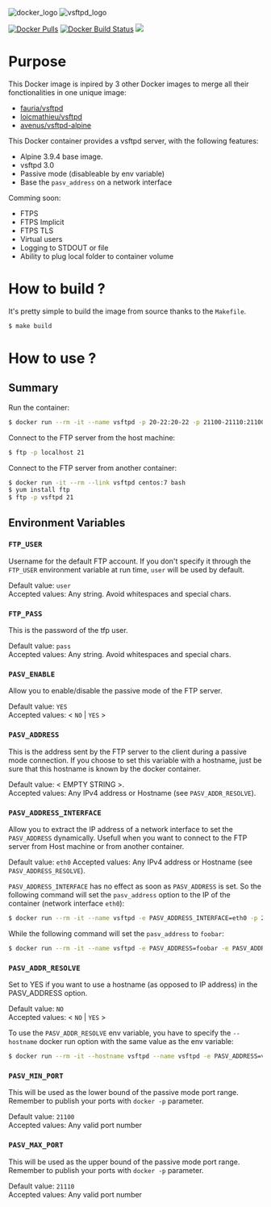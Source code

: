 
![docker_logo](https://raw.githubusercontent.com/lhauspie/docker-vsftpd-alpine/master/images/docker.png)
![vsftpd_logo](https://raw.githubusercontent.com/lhauspie/docker-vsftpd-alpine/master/images/vsftpd.jpeg)

[![Docker Pulls](https://img.shields.io/docker/pulls/lhauspie/vsftpd-alpine.svg?type=plastic&logo=docker)](https://hub.docker.com/r/lhauspie/vsftpd-alpine/)
[![Docker Build Status](https://img.shields.io/docker/build/lhauspie/vsftpd-alpine.svg?type=plastic&logo=docker)](https://hub.docker.com/r/lhauspie/vsftpd-alpine/builds/)
[![](https://images.microbadger.com/badges/image/lhauspie/vsftpd-alpine.svg)](https://microbadger.com/images/lhauspie/vsftpd-alpine "lhauspie/vsftpd-alpine")

# Purpose

This Docker image is inpired by 3 other Docker images to merge all their fonctionalities in one unique image:
- [fauria/vsftpd](https://hub.docker.com/r/fauria/vsftpd)
- [loicmathieu/vsftpd](https://hub.docker.com/r/loicmathieu/vsftpd)
- [avenus/vsftpd-alpine](https://hub.docker.com/r/avenus/vsftpd-alpine)

This Docker container provides a vsftpd server, with the following features:
- Alpine 3.9.4 base image.
- vsftpd 3.0
- Passive mode (disableable by env variable)
- Base the `pasv_address` on a network interface

Comming soon:
- FTPS
- FTPS Implicit
- FTPS TLS
- Virtual users
- Logging to STDOUT or file
- Ability to plug local folder to container volume


# How to build ?

It's pretty simple to build the image from source thanks to the `Makefile`.

```bash
$ make build
```


# How to use ?

## Summary

Run the container:
```bash
$ docker run --rm -it --name vsftpd -p 20-22:20-22 -p 21100-21110:21100-21110 lhauspie/vsftpd-alpine
```

Connect to the FTP server from the host machine:
```bash
$ ftp -p localhost 21
```

Connect to the FTP server from another container:
```bash
$ docker run -it --rm --link vsftpd centos:7 bash
$ yum install ftp
$ ftp -p vsftpd 21
```


## Environment Variables

### `FTP_USER`
Username for the default FTP account.
If you don't specify it through the `FTP_USER` environment variable at run time, `user` will be used by default.

Default value: `user`  
Accepted values: Any string. Avoid whitespaces and special chars.


### `FTP_PASS`
This is the password of the tfp user.

Default value: `pass`  
Accepted values: Any string. Avoid whitespaces and special chars.


### `PASV_ENABLE`
Allow you to enable/disable the passive mode of the FTP server.

Default value: `YES`  
Accepted values: < `NO` | `YES` >


### `PASV_ADDRESS`
This is the address sent by the FTP server to the client during a passive mode connection. If you choose to set this variable with a hostname, just be sure that this hostname is known by the docker container.

Default value: < EMPTY STRING >.  
Accepted values: Any IPv4 address or Hostname (see `PASV_ADDR_RESOLVE`).


### `PASV_ADDRESS_INTERFACE`
Allow you to extract the IP address of a network interface to set the `PASV_ADDRESS` dynamically. Usefull when you want to connect to the FTP server from Host machine or from another container.

Default value: `eth0`
Accepted values: Any IPv4 address or Hostname (see `PASV_ADDRESS_RESOLVE`).

`PASV_ADDRESS_INTERFACE` has no effect as soon as `PASV_ADDRESS` is set.
So the following command will set the `pasv_address` option to the IP of the container (network interface `eth0`):
```bash
$ docker run --rm -it --name vsftpd -e PASV_ADDRESS_INTERFACE=eth0 -p 21:21 -p 21100-21110:21100-21110 lhauspie/vsftpd-alpine
```
While the following command will set the `pasv_address` to `foobar`:
```bash
$ docker run --rm -it --name vsftpd -e PASV_ADDRESS=foobar -e PASV_ADDRESS_INTERFACE=eth0 -p 21:21 -p 21100-21110:21100-21110 lhauspie/vsftpd-alpine
```


### `PASV_ADDR_RESOLVE`
Set to YES if you want to use a hostname (as opposed to IP address) in the PASV_ADDRESS option.

Default value: `NO`  
Accepted values: < `NO` | `YES` >

To use the `PASV_ADDR_RESOLVE` env variable, you have to specify the `--hostname` docker run option with the same value as the env variable:
```bash
$ docker run --rm -it --hostname vsftpd --name vsftpd -e PASV_ADDRESS=vsftpd -e PASV_ADDR_RESOLVE=YES -p 21:21 -p 21100-21110:21100-21110 lhauspie/vsftpd-alpine
```


### `PASV_MIN_PORT`
This will be used as the lower bound of the passive mode port range. Remember to publish your ports with `docker -p` parameter.

Default value: `21100`  
Accepted values: Any valid port number


### `PASV_MAX_PORT`
This will be used as the upper bound of the passive mode port range. Remember to publish your ports with `docker -p` parameter.

Default value: `21110`  
Accepted values: Any valid port number


